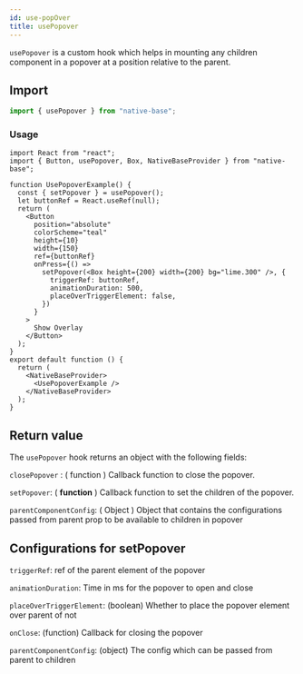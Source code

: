 ```yaml
---
id: use-popOver
title: usePopover
---
```


`usePopover` is a custom hook which helps in mounting any children component in a popover at a position relative to the parent.

## Import

```jsx
import { usePopover } from "native-base";
```

### Usage

```SnackPlayer name=usePopover%20Usage
import React from "react";
import { Button, usePopover, Box, NativeBaseProvider } from "native-base";

function UsePopoverExample() {
  const { setPopover } = usePopover();
  let buttonRef = React.useRef(null);
  return (
    <Button
      position="absolute"
      colorScheme="teal"
      height={10}
      width={150}
      ref={buttonRef}
      onPress={() =>
        setPopover(<Box height={200} width={200} bg="lime.300" />, {
          triggerRef: buttonRef,
          animationDuration: 500,
          placeOverTriggerElement: false,
        })
      }
    >
      Show Overlay
    </Button>
  );
}
export default function () {
  return (
    <NativeBaseProvider>
      <UsePopoverExample />
    </NativeBaseProvider>
  );
}
```

## Return value

The `usePopover` hook returns an object with the following fields:

`closePopover` : ( function ) Callback function to close the popover.

`setPopover`: ( **function** ) Callback function to set the children of the popover.

`parentComponentConfig`: ( Object ) Object that contains the configurations passed from parent prop to be available to children in popover

## Configurations for setPopover

`triggerRef`: ref of the parent element of the popover

`animationDuration`: Time in ms for the popover to open and close

`placeOverTriggerElement`: (boolean) Whether to place the popover element over parent of not

`onClose`: (function) Callback for closing the popover

`parentComponentConfig`: (object) The config which can be passed from parent to children
